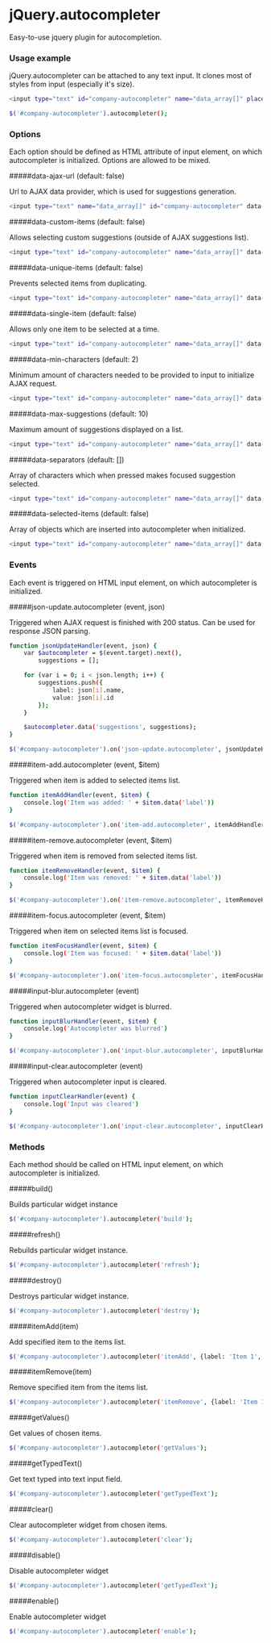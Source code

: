 # jQuery.autocompleter

Easy-to-use jquery plugin for autocompletion.

### Usage example

jQuery.autocompleter can be attached to any text input. It clones most of styles from input (especially it's size). 

````bash
<input type="text" id="company-autocompleter" name="data_array[]" placeholder="Company name..." />

$('#company-autocompleter').autocompleter();
````

### Options

Each option should be defined as HTML attribute of input element, on which autocompleter is initialized. Options are allowed to be mixed.

#####data-ajax-url (default: false)

Url to AJAX data provider, which is used for suggestions generation.

````bash
<input type="text" name="data_array[]" id="company-autocompleter" data-ajax-url="data_provider.json?query=" />
````

#####data-custom-items (default: false)

Allows selecting custom suggestions (outside of AJAX suggestions list).

````bash
<input type="text" id="company-autocompleter" name="data_array[]" data-custom-items="true" />
````

#####data-unique-items (default: false)

Prevents selected items from duplicating.

````bash
<input type="text" id="company-autocompleter" name="data_array[]" data-unique-items="true" />
````

#####data-single-item (default: false)

Allows only one item to be selected at a time.

````bash
<input type="text" id="company-autocompleter" name="data_array[]" data-single-item="true" />
````

#####data-min-characters (default: 2)

Minimum amount of characters needed to be provided to input to initialize AJAX request.

````bash
<input type="text" id="company-autocompleter" name="data_array[]" data-min-characters="5" />
````

#####data-max-suggestions (default: 10)

Maximum amount of suggestions displayed on a list.

````bash
<input type="text" id="company-autocompleter" name="data_array[]" data-max-suggestions="5" />
````

#####data-separators (default: [])

Array of characters which when pressed makes focused suggestion selected.

````bash
<input type="text" id="company-autocompleter" name="data_array[]" data-separators="[',', ' ']" />
````

#####data-selected-items (default: false)

Array of objects which are inserted into autocompleter when initialized.

````bash
<input type="text" id="company-autocompleter" name="data_array[]" data-selected-items="[{label: 'Item 1', value: 'item_1'}, {label: 'Item 2', value: 'item_2'}]" />
````


### Events

Each event is triggered on HTML input element, on which autocompleter is initialized.


#####json-update.autocompleter (event, json)

Triggered when AJAX request is finished with 200 status. Can be used for response JSON parsing.

````bash
function jsonUpdateHandler(event, json) {
    var $autocompleter = $(event.target).next(),
        suggestions = [];

    for (var i = 0; i < json.length; i++) {
        suggestions.push({
            label: json[i].name,
            value: json[i].id
        });
    }

    $autocompleter.data('suggestions', suggestions);
}

$('#company-autocompleter').on('json-update.autocompleter', jsonUpdateHandler);
````

#####item-add.autocompleter (event, $item)

Triggered when item is added to selected items list.

````bash
function itemAddHandler(event, $item) {
    console.log('Item was added: ' + $item.data('label'))
}

$('#company-autocompleter').on('item-add.autocompleter', itemAddHandler);
````

#####item-remove.autocompleter (event, $item)

Triggered when item is removed from selected items list.

````bash
function itemRemoveHandler(event, $item) {
    console.log('Item was removed: ' + $item.data('label'))
}

$('#company-autocompleter').on('item-remove.autocompleter', itemRemoveHandler);
````

#####item-focus.autocompleter (event, $item)

Triggered when item on selected items list is focused.

````bash
function itemFocusHandler(event, $item) {
    console.log('Item was focused: ' + $item.data('label'))
}

$('#company-autocompleter').on('item-focus.autocompleter', itemFocusHandler);
````

#####input-blur.autocompleter (event)

Triggered when autocompleter widget is blurred.

````bash
function inputBlurHandler(event, $item) {
    console.log('Autocompleter was blurred')
}

$('#company-autocompleter').on('input-blur.autocompleter', inputBlurHandler);
````

#####input-clear.autocompleter (event)

Triggered when autocompleter input is cleared.

````bash
function inputClearHandler(event) {
    console.log('Input was cleared')
}

$('#company-autocompleter').on('input-clear.autocompleter', inputClearHandler);
````

### Methods

Each method should be called on HTML input element, on which autocompleter is initialized.


#####build()

Builds particular widget instance

````bash
$('#company-autocompleter').autocompleter('build');
````

#####refresh()

Rebuilds particular widget instance.

````bash
$('#company-autocompleter').autocompleter('refresh');
````

#####destroy()

Destroys particular widget instance.

````bash
$('#company-autocompleter').autocompleter('destroy');
````

#####itemAdd(item)

Add specified item to the items list.

````bash
$('#company-autocompleter').autocompleter('itemAdd', {label: 'Item 1', value: 'item_1'});
````

#####itemRemove(item)

Remove specified item from the items list.

````bash
$('#company-autocompleter').autocompleter('itemRemove', {label: 'Item 1', value: 'item_1'});
````

#####getValues()

Get values of chosen items.

````bash
$('#company-autocompleter').autocompleter('getValues');
````

#####getTypedText()

Get text typed into text input field.

````bash
$('#company-autocompleter').autocompleter('getTypedText');
````

#####clear()

Clear autocompleter widget from chosen items.

````bash
$('#company-autocompleter').autocompleter('clear');
````

#####disable()

Disable autocompleter widget

````bash
$('#company-autocompleter').autocompleter('getTypedText');
````

#####enable()

Enable autocompleter widget

````bash
$('#company-autocompleter').autocompleter('enable');
````